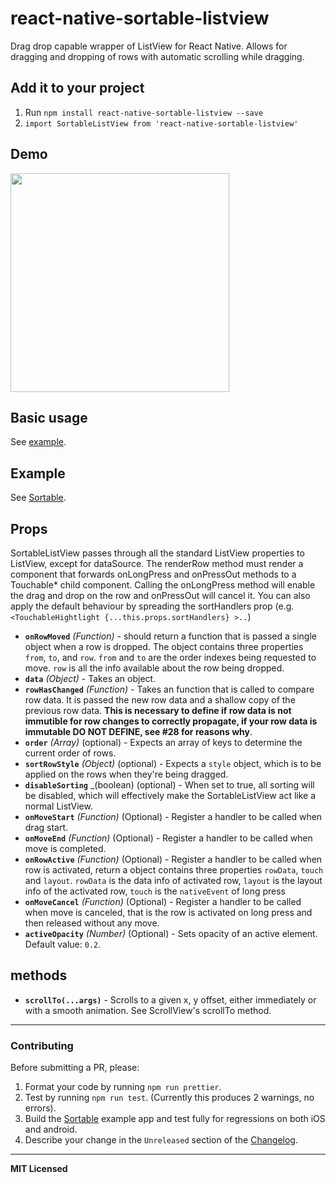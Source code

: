 # react-native-sortable-listview
Drag drop capable wrapper of ListView for React Native. Allows for dragging and dropping of rows with automatic scrolling while dragging.

## Add it to your project

1. Run `npm install react-native-sortable-listview --save`
2. `import SortableListView from 'react-native-sortable-listview'`

## Demo

<a href="https://raw.githubusercontent.com/deanmcpherson/react-native-sortable-listview/master/demo.gif"><img src="https://raw.githubusercontent.com/deanmcpherson/react-native-sortable-listview/master/demo.gif" width="350"></a>

## Basic usage

See [example](example.js).

## Example

See [Sortable](Sortable).


## Props

SortableListView passes through all the standard ListView properties to ListView, except for dataSource. The renderRow method must render a component that forwards onLongPress and onPressOut methods to a Touchable* child component.  Calling the onLongPress method will enable the drag and drop on the row and onPressOut will cancel it. You can also apply the default behaviour by spreading the sortHandlers prop (e.g. `<TouchableHightlight {...this.props.sortHandlers} >..`)

 - **`onRowMoved`** _(Function)_ - should return a function that is passed a single object when a row is dropped. The object contains three properties `from`, `to`, and `row`. `from` and `to` are the order indexes being requested to move. `row` is all the info available about the row being dropped.
 - **`data`** _(Object)_ - Takes an object.
 - **`rowHasChanged`** _(Function)_ - Takes an function that is called to compare row data. It is passed the new row data and a shallow copy of the previous row data. **This is necessary to define if row data is not immutible for row changes to correctly propagate, if your row data is immutable DO NOT DEFINE, see #28 for reasons why**.
 - **`order`** _(Array)_  (optional) - Expects an array of keys to determine the current order of rows.
 - **`sortRowStyle`** _(Object)_ (optional) - Expects a `style` object, which is to be applied on the rows when they're being dragged.
 - **`disableSorting`** _(boolean) (optional) - When set to true, all sorting will be disabled, which will effectively make the SortableListView act like a normal ListView.
 - **`onMoveStart`** _(Function)_ (Optional) - Register a handler to be called when drag start.
 - **`onMoveEnd`** _(Function)_ (Optional) - Register a handler to be called when move is completed.
 - **`onRowActive`** _(Function)_ (Optional) - Register a handler to be called when row is activated, return a object contains three properties `rowData`, `touch` and `layout`. `rowData` is the data info of activated row, `layout` is the layout info of the activated row, `touch` is the `nativeEvent` of long press
 - **`onMoveCancel`** _(Function)_ (Optional) - Register a handler to be called when move is canceled, that is the row is activated on long press and then released without any move.
 - **`activeOpacity`** _(Number)_ (Optional) - Sets opacity of an active element. Default value: `0.2`.
## methods

- **`scrollTo(...args)`** - Scrolls to a given x, y offset, either immediately or with a smooth animation. See ScrollView's scrollTo method.

---

### Contributing

Before submitting a PR, please:

1. Format your code by running `npm run prettier`.
2. Test by running `npm run test`. (Currently this produces 2 warnings, no errors).
3. Build the [Sortable](Sortable) example app and test fully for regressions on both iOS and android.
4. Describe your change in the `Unreleased` section of the [Changelog](CHANGELOG.md).

---

**MIT Licensed**
